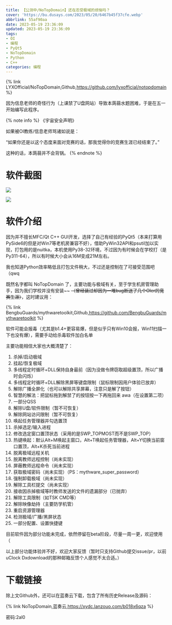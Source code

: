 ```yaml
---
title: 【公测中/NoTopDomain】还在忍受极域的烦恼吗？
cover: 'https://bu.dusays.com/2023/05/20/6467b45f37cfe.webp'
abbrlink: 55af90aa
date: 2023-05-19 23:36:09
updated: 2023-05-19 23:36:09
tags: 
- OI
- 编程
- PyQt5
- NoTopDomain
- Python
- C++
categories: 编程
---
```

{% link LYXOfficial/NoTopDomain,Github,https://github.com/lyxofficial/notopdomain %}

因为信息老师的奇怪行为（上课禁了U盘网站）导致本蒟蒻水题困难，于是在五一开始编写此程序。

{% note info %}
《宇宙安全声明》

如果被OI教练/信息老师骂诸如说是：

“如果你还是以这个态度来面对竞赛的话，那我觉得你的竞赛生涯已经结束了。”

这种的话，本蒟蒻并不会背锅。
{% endnote %}

# 软件截图

![](https://bu.dusays.com/2023/05/20/6467a21bb795a.png)

![](https://bu.dusays.com/2023/05/20/6467a21fa5d84.png)

# 软件介绍

因为并不擅长MFC/Qt C++ GUI开发，选择了自己有经验的PyQt5（本来打算用PySide6的但是对Win7等老机房兼容不好），借助PyWin32API和psutil加以实现，打包用的是nuitka，本机使用Py38-32环境，不过因为有时候会在学校打（是Py311-64），所以有时候大小会从16M变成21M左右。

我也知道Python效率略低且打包文件稍大，不过还是控制在了可接受范围吧（qwq

既然名字都叫 NoTopDomain 了，主要功能与极域有关，至于学生机房管理助手，因为我们学校并没有安装\~\~ ~~（曾经装过却因为一堆bug断送了几个OIer的竞赛生涯）~~，这时建议用：

{% link BengbuGuards/mythwaretoolkit,Github,https://github.com/BengbuGuards/mythwaretoolkit %}

软件可能会报毒（尤其是b1.4+更容易爆，但是似乎只有Win10会报，Win11扫描一下也没有爆），需要手动给杀毒软件加白名单

主要功能相信大家也大概清楚了：

1. 杀掉/启动极域
2. 挂起/恢复极域
3. 多线程定时循环+DLL保持自身最前（因为没做令牌窃取超级置顶，所以广播时会闪烁）
4. 多线程定时循环+DLL解除黑屏等键盘限制（鼠标限制因用户体验已放弃）
5. 解除广播全屏化（也可以解除共享屏幕，注意只是解了按钮）
6. 智慧的解法：把鼠标拖到解禁了的按钮按一下再拖回来 awa（在设置第二项）
7. 一部分QSS
8. 解除U盘/软件限制（暂不可恢复）
9. 解除网站访问限制（暂不可恢复）
10. 唤起任务管理器并勾选置顶
11. 杀掉选定/输入进程
12. 修改选定窗口置顶状态（采用的是SWP_TOPMOST而不是SWP_TOP）
13. 热键唤起：默认Alt+M唤起主窗口，Alt+T唤起任务管理器，Alt+Y切换当前窗口置顶，Alt+K杀死当前进程
14. 脱离极域远程关机
15. 脱离教师远程控制（尚未实现）
16. 屏蔽教师远程命令（尚未实现）
17. 获取极域密码（尚未实现）（PS：mythware_super_password）
18. 强制卸载极域（尚未实现）
19. 解除工具栏提交（尚未实现）
20. 接收因杀掉极域等时教师发送的文件的遗漏部分（已抛弃）
21. 解除工具限制（如TSK CMD等）
22. 解除映像劫持（主要防学机管）
23. 重启资源管理器
24. 检测极域/广播/黑屏状态
25. 一部分配置、设置快捷键

目前软件因为部分功能未完成，依然停留在beta阶段，尽量一周一更，欢迎使用（

以上部分功能体验并不好，欢迎大家反馈（暂时只支持Github提交issue/pr，以前uClock Dxdownload的那种邮箱反馈个人感觉不太合适。）

# 下载链接

除上文Github外，还可以在蓝奏云下载，包含了所有历史Release及源码：

{% link NoTopDomain,蓝奏云,https://xydc.lanzouo.com/b018x6qza %}

密码:2al0